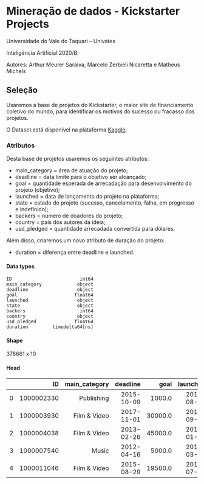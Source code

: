 # Mineração de dados - Kickstarter Projects

Universidade do Vale do Taquari – Univates

Inteligência Artificial 2020/B

Autores: Arthur Meurer Saraiva, Marcelo Zerbieli Nicaretta e Matheus Michels

## Seleção

Usaremos a base de projetos do Kickstarter, o maior site de financiamento coletivo do mundo, para identificar os motivos do sucesso ou fracasso dos projetos.

O Dataset está disponível na plataforma [Kaggle](https://www.kaggle.com/kemical/kickstarter-projects).

### Atributos
Desta base de projetos usaremos os seguintes atributos:
- main_category = área de atuação do projeto;
- deadline = data limite para o objetivo ser alcançado;
- goal = quantidade esperada de arrecadação para desenvolvimento do projeto (objetivo);
- launched = data de lançamento do projeto na plataforma;
- state = estado do projeto (sucesso, cancelamento, falha, em progresso e indefinido);
- backers = número de doadores do projeto;
- country = país dos autores da ideia;
- usd_pledged = quantidade arrecadada convertida para dólares.

Além disso, criaremos um novo atributo de duração do projeto:
- duration = diferença entre deadline e launched.

#### Data types
```
ID                         int64
main_category             object
deadline                  object
goal                     float64
launched                  object
state                     object
backers                    int64
country                   object
usd pledged              float64
duration         timedelta64[ns]
```

#### Shape
378661 x 10

#### Head
|   |         ID | main_category |   deadline |    goal |   launched |    state | backers | country | usd_pledged | duration |
| - | ----------:| -------------:| ----------:| -------:| ----------:| --------:| -------:| -------:| -----------:| --------:|
| 0 | 1000002330 |    Publishing | 2015-10-09 |  1000.0 | 2015-08-11 |   failed |       0 |      GB |         0.0 |  59 days |
| 1 | 1000003930 |  Film & Video | 2017-11-01 | 30000.0 | 2017-09-02 |   failed |      15 |      US |       100.0 |  60 days |
| 2 | 1000004038 |  Film & Video | 2013-02-26 | 45000.0 | 2013-01-12 |   failed |       3 |      US |       220.0 |  45 days |
| 3 | 1000007540 |         Music | 2012-04-16 |  5000.0 | 2012-03-17 |   failed |       1 |      US |         1.0 |  30 days |
| 4 | 1000011046 |  Film & Video | 2015-08-29 | 19500.0 | 2015-07-04 | canceled |      14 |      US |      1283.0 |  56 days |
